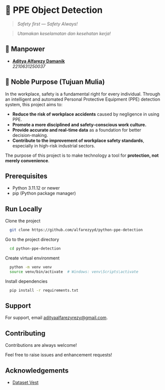 # 🦺 **PPE Object Detection**

> _Safety first — Safety Always!_

> _Utamakan keselamatan dan kesehatan kerja!_

## 👋 Manpower

- [**Aditya Alfarezy Damanik**](https://www.github.com/)  
  _2210631250037_

## 🌟 Noble Purpose (Tujuan Mulia)

In the workplace, safety is a fundamental right for every individual. Through an intelligent and automated Personal Protective Equipment (PPE) detection system, this project aims to:

- **Reduce the risk of workplace accidents** caused by negligence in using PPE.
- **Promote a more disciplined and safety-conscious work culture.**
- **Provide accurate and real-time data** as a foundation for better decision-making.
- **Contribute to the improvement of workplace safety standards**, especially in high-risk industrial sectors.

The purpose of this project is to make technology a tool for **protection, not merely convenience**.

## Prerequisites

- Python 3.11.12 or newer
- pip (Python package manager)

## Run Locally

Clone the project

```bash
  git clone https://github.com/alfarezyyd/python-ppe-detection
```

Go to the project directory

```bash
  cd python-ppe-detection
```

Create virtual environment

```bash
  python -m venv venv
  source venv/bin/activate  # Windows: venv\Scripts\activate
```

Install dependencies

```bash
  pip install -r requirements.txt
```

## Support

For support, email adityaalfarezyrezy@gmail.com.

## Contributing

Contributions are always welcome!

Feel free to raise issues and enhancement requests!

## Acknowledgements

- [Dataset Vest](https://universe.roboflow.com/mainel/vest-cye3g)
